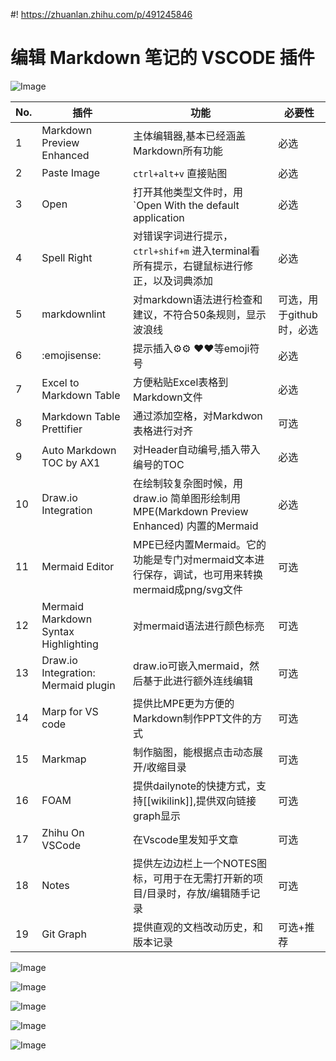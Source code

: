 #! https://zhuanlan.zhihu.com/p/491245846

# 编辑 Markdown 笔记的 VSCODE 插件

![Image](https://pic4.zhimg.com/80/v2-0711778443470d862bd4488ebc1eda74.png)

|No.| 插件 | 功能|必要性|
|---|---|---|---|
|1|Markdown Preview Enhanced| 主体编辑器,基本已经涵盖Markdown所有功能|必选|
|2|Paste Image| `ctrl+alt+v` 直接贴图|必选|
|3|Open| 打开其他类型文件时，用`Open With the default application|必选|
|4|Spell Right|对错误字词进行提示，`ctrl+shif+m` 进入terminal看所有提示，右键鼠标进行修正，以及词典添加|必选|
|5|markdownlint|对markdown语法进行检查和建议，不符合50条规则，显示波浪线|可选，用于github时，必选|
|6|:emojisense:|提示插入⚙️:gear: ❤️:heart:等emoji符号|必选|
|7|Excel to Markdown Table|方便粘贴Excel表格到Markdown文件|必选|
|8|Markdown Table Prettifier|通过添加空格，对Markdwon表格进行对齐|可选|
|9|Auto Markdown TOC by AX1|对Header自动编号,插入带入编号的TOC |必选|
|10|Draw.io Integration| 在绘制较复杂图时候，用draw.io 简单图形绘制用MPE(Markdown Preview Enhanced) 内置的Mermaid |必选|
|11|Mermaid Editor| MPE已经内置Mermaid。它的功能是专门对mermaid文本进行保存，调试，也可用来转换mermaid成png/svg文件|可选|
|12|Mermaid Markdown Syntax Highlighting|对mermaid语法进行颜色标亮|可选|
|13|Draw.io Integration: Mermaid plugin| draw.io可嵌入mermaid，然后基于此进行额外连线编辑|可选|
|14|Marp for VS code| 提供比MPE更为方便的Markdown制作PPT文件的方式|可选|
|15|Markmap|制作脑图，能根据点击动态展开/收缩目录|可选|
|16|FOAM|提供dailynote的快捷方式，支持[[wikilink]],提供双向链接graph显示|可选|
|17|Zhihu On VSCode| 在Vscode里发知乎文章|可选|
|18|Notes|提供左边边栏上一个NOTES图标，可用于在无需打开新的项目/目录时，存放/编辑随手记录|可选|
|19|Git Graph|提供直观的文档改动历史，和版本记录|可选+推荐|

![Image](https://pic4.zhimg.com/80/v2-54c7427d486930c66b856f55e4aa32c9.png)

![Image](https://pic4.zhimg.com/80/v2-c04671ef541c1daa19db84c177f5fff1.png)

![Image](https://pic4.zhimg.com/80/v2-c0230fd4cd87391bba19206d88f008f2.png)

![Image](https://pic4.zhimg.com/80/v2-86dd1d1619e07653953913a878ca6517.png)

![Image](https://pic4.zhimg.com/80/v2-2a11e429f41371a3648bc6ec6b8b97b1.png)